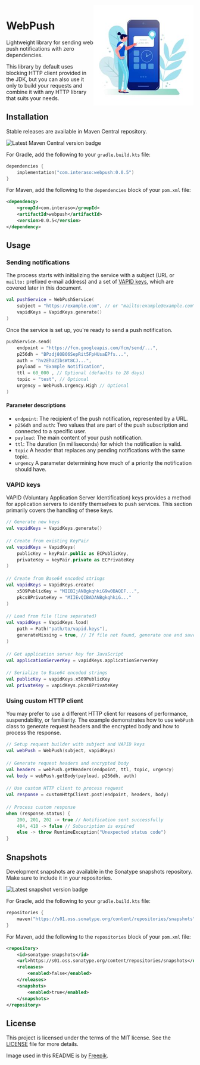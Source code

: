 <img src="docs/illustration.jpg" align="right">

# WebPush

Lightweight library for sending web push notifications with zero dependencies.

This library by default uses blocking HTTP client provided in the JDK, but you can also use it only to
build your requests and combine it with any HTTP library that suits your needs.

## Installation

Stable releases are available in Maven Central repository.

![Latest Maven Central version badge](https://img.shields.io/maven-central/v/com.interaso/webpush?color=blue)

For Gradle, add the following to your `gradle.build.kts` file:

```kotlin
dependencies {
    implementation("com.interaso:webpush:0.0.5")
}
```

For Maven, add the following to the `dependencies` block of your `pom.xml` file:

```xml
<dependency>
    <groupId>com.interaso</groupId>
    <artifactId>webpush</artifactId>
    <version>0.0.5</version>
</dependency>
```

## Usage

### Sending notifications

The process starts with initializing the service with a subject (URL or `mailto:` prefixed e-mail address) 
and a set of [VAPID keys](#vapid-keys), which are covered later in this document.

```kotlin
val pushService = WebPushService(
    subject = "https://example.com", // or "mailto:example@example.com"
    vapidKeys = VapidKeys.generate()
)
```

Once the service is set up, you're ready to send a push notification.

```kotlin
pushService.send(
    endpoint = "https://fcm.googleapis.com/fcm/send/...",
    p256dh = "BPzdj8OB06SepRit5FpHUsaEPfs...",
    auth = "hv2EhUZIbsWt8CJ...",
    payload = "Example Notification",
    ttl = 60_000 , // Optional (defaults to 28 days)
    topic = "test", // Optional
    urgency = WebPush.Urgency.High // Optional
)
```

#### Parameter descriptions

- `endpoint`: The recipient of the push notification, represented by a URL.
- `p256dh` and `auth`: Two values that are part of the push subscription and connected to a specific user.
- `payload`: The main content of your push notification.
- `ttl`: The duration (in milliseconds) for which the notification is valid.
- `topic` A header that replaces any pending notifications with the same topic.
- `urgency` A parameter determining how much of a priority the notification should have.

### VAPID keys

VAPID (Voluntary Application Server Identification) keys provides a method for application servers to identify
themselves to push services. This section primarily covers the handling of these keys.

```kotlin
// Generate new keys
val vapidKeys = VapidKeys.generate()

// Create from existing KeyPair
val vapidKeys = VapidKeys(
    publicKey = keyPair.public as ECPublicKey,
    privateKey = keyPair.private as ECPrivateKey
)

// Create from Base64 encoded strings 
val vapidKeys = VapidKeys.create(
    x509PublicKey = "MIIBIjANBgkqhkiG9w0BAQEF...",
    pkcs8PrivateKey = "MIIEvQIBADANBgkqhkiG..."
)

// Load from file (line separated)
val vapidKeys = VapidKeys.load(
    path = Path("path/to/vapid.keys"),
    generateMissing = true, // If file not found, generate one and save it
)

// Get application server key for JavaScript
val applicationServerKey = vapidKeys.applicationServerKey

// Serialize to Base64 encoded strings
val publicKey = vapidKeys.x509PublicKey
val privateKey = vapidKeys.pkcs8PrivateKey
```

### Using custom HTTP client

You may prefer to use a different HTTP client for reasons of performance, suspendability, or familiarity.
The example demonstrates how to use `WebPush` class to generate request headers and the encrypted body
and how to process the response.

```kotlin
// Setup request builder with subject and VAPID keys
val webPush = WebPush(subject, vapidKeys)

// Generate request headers and encrypted body
val headers = webPush.getHeaders(endpoint, ttl, topic, urgency)
val body = webPush.getBody(payload, p256dh, auth)

// Use custom HTTP client to process request
val response = customHttpClient.post(endpoint, headers, body)

// Process custom response
when (response.status) {
    200, 201, 202 -> true // Notification sent successfully
    404, 410 -> false // Subscription is expired
    else -> throw RuntimeException("Unexpected status code")
}
```

## Snapshots

Development snapshots are available in the Sonatype snapshots repository. Make sure to include it in your repositories.

![Latest snapshot version badge](https://img.shields.io/nexus/s/com.interaso/webpush?label=latest%20version&color=blue&server=https%3A%2F%2Fs01.oss.sonatype.org%2F)

For Gradle, add the following to your `gradle.build.kts` file:

```kotlin
repositories {
    maven("https://s01.oss.sonatype.org/content/repositories/snapshots")
}
```

For Maven, add the following to the `repositories` block of your `pom.xml` file:

```xml
<repository>
    <id>sonatype-snapshots</id>
    <url>https://s01.oss.sonatype.org/content/repositories/snapshots</url>
    <releases>
        <enabled>false</enabled>
    </releases>
    <snapshots>
        <enabled>true</enabled>
    </snapshots>
</repository>
```

## License

This project is licensed under the terms of the MIT license. See the [LICENSE](/LICENSE) file for more details.

Image used in this README is by [Freepik](https://www.freepik.com/free-vector/appointment-booking-with-smartphone-woman_8444765.htm#query=push%20notification&position=44&from_view=search&track=ais).
